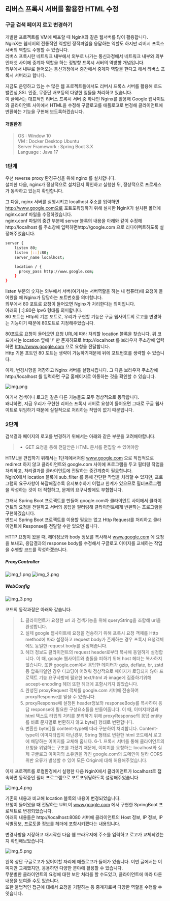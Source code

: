 ## 리버스 프록시 서버를 활용한 HTML 수정 ##
### 구글 검색 페이지 로고 변경하기 ### 

개발한 프로젝트를 VM에 배포할 때 NginX와 같은 웹서버를 많이 활용합니다.  
NginX는 웹서버의 전통적인 역할인 정적파일을 응답하는 역할도 하지만 리버시 프록스 서버의 역할도 수행할 수 있습니다.  
리버스 프록시란 네트워크 내부에서 외부로 나가는 통신과정에서 네트워크 내부와 외부 인터넷 사이에 중계자 역할을 하는 정방향 프록시 서버의 역방향 개념입니다.  
외부에서 내부로 들어오는 통신과정에서 중간에서 중계자 역할을 한다고 해서 리버스 프록시 서버라고 합니다.  

지금도 운영하고 있는 수 많은 웹 프로젝트들에서도 리버시 프록스 서버를 활용해 로드 밸런싱,SSL 인증, 무중단 배포등의 다양한 일들을 처리하고 있습니다.  
이 글에서는 대표적인 리버스 프록시 서버 중 하나인 Nginx를 활용해 Google 웹사이트와 클라이언트 사이에서 HTML을 수정해 구글로고를 애플로고로 변경해 클라이언트에 반환하는 기능을 구현해 보도록하겠습니다.  


#### 개발환경 ####
> OS : Window 10  
> VM : Docker Desktop Ubuntu   
> Server Framework : Spring Boot 3.X  
> Language : Java 17

<h3>1단계</h3>

우선 reverse proxy 환경구성을 위해 nginx 를 설치합니다.  
설치한 다음, nginx가 정상적으로 설치된지 확인하고 실행한 뒤, 정상적으로 프로세스가 동작하고 있는지 확인합니다.  

그 다음, nginx 서버를 실행시키고 localhost 주소를 입력하면 http://www.google.com으로 포트포워딩하기 위해 설치한 NginX가 설치된 폴더에 nginx.conf 파일을 수정하였습니다.  
nginx.conf 파일의 중간 부분에 server 블록의 내용을 아래와 같이 수정해 http://localhost 를 주소창에 입력하면http://google.com 으로 리다이렉트하도록 설정해주었습니다.  

```bash
server {
    listen 80;
    listen [::]:80;
    server_name localhost;

    location / {
      proxy_pass http://www.google.com;
    }
}
```

listen 부분의 숫자는 외부에서 서버(여기서는 서버역할을 하는 내 컴퓨터)에 요청이 들어왔을 때 Nginx가 담당하는 포트번호를 의미합니다.  
외부에서 80 포트로 요청이 들어오면 Nginx가 처리한다는 의미입니다.  
아래의 [::]:80은 Ipv6 형태를 의미합니다.  
80 포트는 Http의 기본 포트로, 우리가 구현할 기능은 구글 웹사이트의 로고를 변경하는 기능이기 때문에 80포트로 지정해주었습니다.

80포트로 요청이 들어오면 요청 URL에 따라 처리할 location 블록을 찾습니다.
위 코드에서는 location 옆에 '/' 만 존재하므로 http://localhost 를 브라우저 주소창에 입력하면 http://www.google.com 으로 요청을 전달합니다.  
Http 기본 포트인 80 포트는 생략이 가능하기때문에 뒤에 포트번호를 생략할 수 있습니다.  

이제, 변경사항을 저장하고 Nginx 서버를 실행시킵니다.
그 다음 브라우저 주소창에 http://localhost 를 입력하면 구글 홈페이지로 이동하는 것을 확인할 수 있습니다.  

![img.png](img.png)

여기서 검색이나 로그인 같은 다른 기능들도 모두 정상적으로 동작합니다.  
왜냐하면, 지금 우리가 구현한 리버스 프록시 서버로 요청이 들어오면 그대로 구글 웹사이트로 위임하기 때문에 실질적으로 처리하는 작업이 없기 때문입니다.


<h3>2단계</h3>

검색결과 페이지의 로고를 변경하기 위해서는 아래와 같은 부분을 고려해야합니다.

> - GET 요청을 통해 전달받은 HTML 문서를 편집할 수 있어야함

HTML을 편집하기 위해서는 1단계에서처럼 www.google.com 으로 직접적으로 redirect 하지 않고 클라이언트와 google.com 사이에 프로그램을 두고 필터링 작업을 처리하고, 처리결과를 클라이언트에 전달하는 중간계층이 필요합니다.  
NginX에서 location 블록에 sub_filter 를 통해 간단한 작업을 처리할 수 있지만, 프로그램의 요구사항이 복잡해질수록 유지보수하기 어렵고 한계가 있으므로 필터프로그램을 작성하는 것이 더 적합하고, 문제의 요구사항에도 부합합니다.      

그래서 Spring Boot 프로젝트를 만들어 google.com과 클라이언트 사이에서 클라이언트의 요청을 전달하고 서버의 응답을 필터링해 클라이언트에게 반환하는 프로그램을 구현하겠습니다.  
반드시 Spring Boot 프로젝트를 이용할 필요는 없고 Http Request를 처리하고 클라이언트에 Response를 전달할 수만 있으면 됩니다.

HTTP 요청이 왔을 때, 헤더정보와 body 정보를 복사해서 www.google.com 에 요청을 보내고, 응답결과의 response body를 수정해서 구글로고 이미지를 교체하는 작업을 수행할 코드를 작성하겠습니다.

##### ProxyController #####
![img_1.png](img_1.png)
![img_2.png](img_2.png)

##### WebConfig #####
![img_3.png](img_3.png)

코드의 동작과정은 아래와 같습니다.  

> 1.	클라이언트가 요청한 url 과 검색기능을 위해 queryString을 조합해 url을 완성합니다.
> 2.	실제 google 웹사이트에 요청을 전송하기 위해 프록시 요청 객체를 Http method에 따라 설정하고 request body가 존재하는 경우 프록시 요청객체에도 동일한 request body를 설정해줍니다.
> 3.	헤더 정보도 클라이언트의 request header로부터 복사해 동일하게 설정합니다. 이 때, google 웹사이트와 충돌을 피하기 위해 host 헤더는 복사하지 않습니다. 또한 google.com에서 응답한 데이터가 gzip, deflate, br, zstd등 압축파일인 경우 디코딩이 어려워 정상적으로 페이지가 로딩되지 않아 프로젝트 기능 요구사항에 필요한 text/html 과 image에 집중하기위해 accept-encoding 헤더 또한 헤더에 포함시키지 않았습니다. 
> 4.	완성된 proxyRequest 객체를 google.com 서버에 전송하여 proxyResponse를 얻을 수 있습니다.
> 5.	proxyResponse에 설정된 header정보와 responseBody를 복사하여 응답 response에 필요한 구성요소들을 만들어줍니다. 이 때, 이미지파일과 html 텍스트 타입의 처리를 분리하기 위해 proxyResponse의 응답 entity를 바로 문자열로 변환하지 않고 byte[] 형태로 변환합니다.
> 6.	변환한 byte[]를 content-type에 따라 구분하여 처리합니다. Content-type이 이미지타입이 아닌경우, String 형태로 변환한 html 코드에서 로고에 해당하는 이미지를 교체해 줍니다.
      6-1. 프록시 서버를 통해 클라이언트의 요청을 위임하는 구조를 가졌기 때문에, 이미지를 요청하는 localhost와 실제 구글로고 이미지의 소유권을 가진 google.com의 도메인이 달라 CORS 위반 오류가 발생할 수 있어 모든 Origin에 대해 허용해주었습니다.

이제 프로젝트를 로컬환경에서 실행한 다음 NginX에서 클라이언트가 localhost로 접속하면 동작중인 필터 프로그램으로 포트포워딩하도록 설정해주었습니다

![img_4.png](img_4.png)

기존의 내용과 비교해 location 블록의 내용이 변경되었습니다.  
요청이 들어왔을 때 전달하는 URL이 www.google.com 에서 구현한 SpringBoot 프로젝트로 변경되었습니다.  
아래의 내용들은 http://localhost:8080 서버에 클라이언트의 Host 정보, IP 정보, IP 식별정보, 프로토콜 정보를 헤더에 포함시키겠다는 내용입니다.  

변경사항을 저장하고 재시작한 다음 웹 브라우저에 주소를 입력하고 로고가 교체되었는지 확인해보았습니다.

![img_5.png](img_5.png)

왼쪽 상단 구글로고가 있어야할 자리에 애플로고가 들어가 있습니다.
이번 글에서는 이미지만 교체했지만, 응용하면 다양한 분야에 활용할 수 있습니다.  
무분별한 클라이언트의 요청에 대한 보안 처리를 할 수도있고, 클라이언트에 따라 다른 내용을 보여줄 수도 있습니다.  
또한 불법적인 접근에 대해서 요청을 거절하는 등 중계자로써 다양한 역할을 수행할 수 잇습니다.




